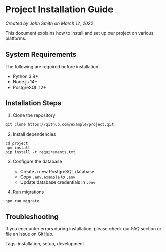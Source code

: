 Project Installation Guide
=======================

*Created by John Smith on March 12, 2022*

This document explains how to install and set up our project on various platforms.

System Requirements
-----------------------

The following are required before installation:

* Python 3.8+
* Node.js 14+
* PostgreSQL 12+

Installation Steps
-----------------------

1. Clone the repository
```
git clone https://github.com/example/project.git
```

2. Install dependencies
```
cd project
npm install
pip install -r requirements.txt
```

3. Configure the database
    - Create a new PostgreSQL database
    - Copy `.env.example` to `.env`
    - Update database credentials in `.env`

4. Run migrations
```
npm run migrate
```

Troubleshooting
-----------------------

If you encounter errors during installation, please check our FAQ section or file an issue on GitHub.

Tags: installation, setup, development